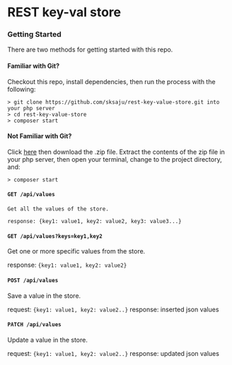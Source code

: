 # REST key-val store

### Getting Started

There are two methods for getting started with this repo.

#### Familiar with Git?
Checkout this repo, install dependencies, then run the process with the following:

```
> git clone https://github.com/sksaju/rest-key-value-store.git into your php server
> cd rest-key-value-store
> composer start
```

#### Not Familiar with Git?
Click [here](https://github.com/sksaju/rest-key-value-store/archive/master.zip) then download the .zip file.  Extract the contents of the zip file in your php server, then open your terminal, change to the project directory, and:

```
> composer start
```

#### ```GET /api/values```
```
Get all the values of the store.

response: {key1: value1, key2: value2, key3: value3...}
```
#### ```GET /api/values?keys=key1,key2```
Get one or more specific values from the store.

response: ```{key1: value1, key2: value2}```

#### ```POST /api/values```
Save a value in the store.

request: ```{key1: value1, key2: value2..}```
response: inserted json values

#### ```PATCH /api/values```
Update a value in the store.

request: ```{key1: value1, key2: value2..}```
response: updated json values
